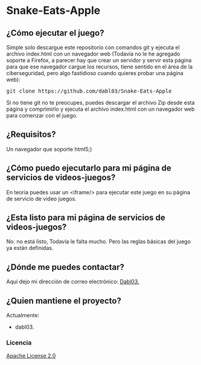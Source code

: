 # Snake-Eats-Apple

## ¿Cómo ejecutar el juego?
<p>
  Simple solo descargue este repositorio con comandos git y ejecuta el archivo index.html con un navegador web (Todavía no le he agregado soporte a Firefox, a parecer hay que crear un servidor y servir esta página para que ese navegador cargue los recursos, tiene sentido en el área de la ciberseguridad, pero algo fastidioso cuando quieres probar una página web):
  <pre><codes>git clone https://github.com/dabl03/Snake-Eats-Apple</codes></pre>
  Si no tiene git no te preocupes, puedes descargar el archivo Zip desde esta página y comprimirlo y ejecuta el archivo index.html con un navegador web para comenzar con el juego.
</p>

## ¿Requisitos?
<p>
  Un navegador que soporte html5;)
</p>

## ¿Cómo puedo ejecutarlo para mi página de servicios de videos-juegos?
<p>
  En teoría puedes usar un &lt;iframe/&gt; para ejecutar este juego en su página de servicio de video juegos.
</p>

## ¿Esta listo para mi página de servicios de videos-juegos?
<p>
  No. no está listo, Todavía le falta mucho. Pero las reglas básicas del juego ya están definidas.
</p>

## ¿Dónde me puedes contactar?
<p>
  Aquí dejo mi dirección de correo electrónico: <a href="mailto:dabl03@outlook.com">Dabl03.</a>
</p>

## ¿Quien mantiene el proyecto?
<p>
  Actualmente:
  <ul>
    <li>dabl03.</li>
  </ul>
</p>

### Licencia
<p>
  <a href="https://github.com/dabl03/Snake-Eats-Apple/blob/main/LICENSE">Apache License 2.0</a>
</p>
